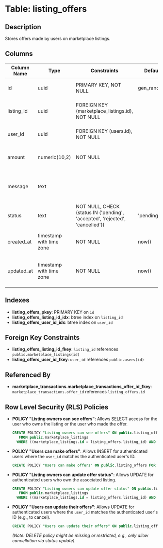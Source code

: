 # Table: listing_offers

## Description
Stores offers made by users on marketplace listings.

## Columns

| Column Name | Type                     | Constraints                                          | Default Value | Description                                      |
|-------------|--------------------------|------------------------------------------------------|---------------|--------------------------------------------------|
| id          | uuid                     | PRIMARY KEY, NOT NULL                                | gen_random_uuid() | Unique identifier for the offer.                 |
| listing_id  | uuid                     | FOREIGN KEY (marketplace_listings.id), NOT NULL      |               | ID of the marketplace listing the offer is for.  |
| user_id     | uuid                     | FOREIGN KEY (users.id), NOT NULL                     |               | ID of the user making the offer.                 |
| amount      | numeric(10,2)            | NOT NULL                                             |               | The monetary amount of the offer.                |
| message     | text                     |                                                      |               | An optional message included with the offer.     |
| status      | text                     | NOT NULL, CHECK (status IN ('pending', 'accepted', 'rejected', 'cancelled')) | 'pending'     | Current status of the offer.                     |
| created_at  | timestamp with time zone | NOT NULL                                             | now()         | Timestamp when the offer was created.            |
| updated_at  | timestamp with time zone | NOT NULL                                             | now()         | Timestamp when the offer was last updated.       |

## Indexes

- **listing_offers_pkey**: PRIMARY KEY on `id`
- **listing_offers_listing_id_idx**: btree index on `listing_id`
- **listing_offers_user_id_idx**: btree index on `user_id`

## Foreign Key Constraints

- **listing_offers_listing_id_fkey**: `listing_id` references `public.marketplace_listings(id)`
- **listing_offers_user_id_fkey**: `user_id` references `public.users(id)`

## Referenced By

- **marketplace_transactions.marketplace_transactions_offer_id_fkey**: `marketplace_transactions.offer_id` references `listing_offers.id`

## Row Level Security (RLS) Policies

- **POLICY "Listing owners can see offers"**: Allows SELECT access for the user who owns the listing or the user who made the offer.
  ```sql
  CREATE POLICY "Listing owners can see offers" ON public.listing_offers FOR SELECT USING (((EXISTS ( SELECT 1
     FROM public.marketplace_listings
    WHERE ((marketplace_listings.id = listing_offers.listing_id) AND (marketplace_listings.user_id = auth.uid())))) OR (auth.uid() = user_id)));
  ```
- **POLICY "Users can make offers"**: Allows INSERT for authenticated users where the `user_id` matches the authenticated user's ID.
  ```sql
  CREATE POLICY "Users can make offers" ON public.listing_offers FOR INSERT WITH CHECK (auth.uid() = user_id);
  ```
- **POLICY "Listing owners can update offer status"**: Allows UPDATE for authenticated users who own the associated listing.
  ```sql
  CREATE POLICY "Listing owners can update offer status" ON public.listing_offers FOR UPDATE USING (EXISTS ( SELECT 1
     FROM public.marketplace_listings
    WHERE ((marketplace_listings.id = listing_offers.listing_id) AND (marketplace_listings.user_id = auth.uid()))));
  ```
- **POLICY "Users can update their offers"**: Allows UPDATE for authenticated users where the `user_id` matches the authenticated user's ID (e.g., to cancel).
  ```sql
  CREATE POLICY "Users can update their offers" ON public.listing_offers FOR UPDATE USING (auth.uid() = user_id);
  ```
  *(Note: DELETE policy might be missing or restricted, e.g., only allow cancellation via status update).*
